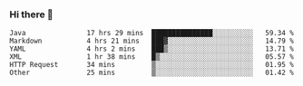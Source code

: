 ### Hi there 👋

<!--
**urzz/urzz** is a ✨ _special_ ✨ repository because its `README.md` (this file) appears on your GitHub profile.

Here are some ideas to get you started:

- 🔭 I’m currently working on ...
- 🌱 I’m currently learning ...
- 👯 I’m looking to collaborate on ...
- 🤔 I’m looking for help with ...
- 💬 Ask me about ...
- 📫 How to reach me: ...
- 😄 Pronouns: ...
- ⚡ Fun fact: ...
-->

<!--START_SECTION:waka-->

```text
Java               17 hrs 29 mins  ███████████████░░░░░░░░░░   59.34 %
Markdown           4 hrs 21 mins   ███▓░░░░░░░░░░░░░░░░░░░░░   14.79 %
YAML               4 hrs 2 mins    ███▒░░░░░░░░░░░░░░░░░░░░░   13.71 %
XML                1 hr 38 mins    █▒░░░░░░░░░░░░░░░░░░░░░░░   05.57 %
HTTP Request       34 mins         ▒░░░░░░░░░░░░░░░░░░░░░░░░   01.95 %
Other              25 mins         ▒░░░░░░░░░░░░░░░░░░░░░░░░   01.42 %
```

<!--END_SECTION:waka-->
